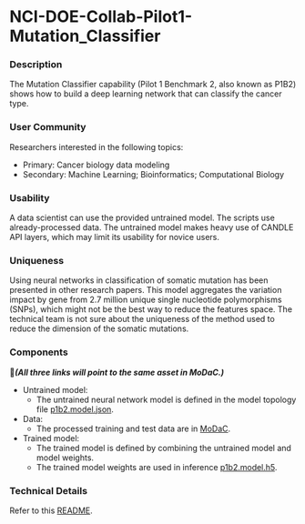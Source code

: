 # NCI-DOE-Collab-Pilot1-Mutation_Classifier

### Description
The Mutation Classifier capability (Pilot 1 Benchmark 2, also known as P1B2) shows how to build a deep learning network that can classify the cancer type.

### User Community
Researchers interested in the following topics:
* Primary: Cancer biology data modeling
* Secondary: Machine Learning; Bioinformatics; Computational Biology

### Usability
A data scientist can use the provided untrained model. The scripts use already-processed data. The untrained model makes heavy use of CANDLE API layers, which may limit its usability for novice users.

### Uniqueness
Using neural networks in classification of somatic mutation has been presented in other research papers. This model aggregates the variation impact by gene from 2.7 million unique single nucleotide polymorphisms (SNPs), which might not be the best way to reduce the features space. The technical team is not sure about the uniqueness of the method used to reduce the dimension of the somatic mutations.

### Components
&#x1F534;_**(All three links will point to the same asset in MoDaC.)**_
* Untrained model: 
  * The untrained neural network model is defined in the model topology file [p1b2.model.json](https://modac.cancer.gov/searchTab?dme_data_id=). 
* Data:
  * The processed training and test data are in [MoDaC](https://modac.cancer.gov/searchTab?dme_data_id=).
* Trained model:
  * The trained model is defined by combining the untrained model and model weights.
  * The trained model weights are used in inference [p1b2.model.h5](https://modac.cancer.gov/searchTab?dme_data_id=).

### Technical Details
Refer to this [README](./Pilot1/P1B2/README.md).
